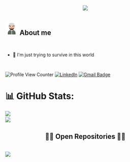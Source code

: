 <h1 align="center">
  <a href="https://git.io/typing-svg">
    <img src="https://readme-typing-svg.herokuapp.com/?lines=Hello,+There!+👋;This+is+Aji+....;Nice+to+meet+you!&center=true&size=30">
  </a>
</h1>

## <picture><img src = "https://raw.githubusercontent.com/ajipaon/ajipaon/refs/heads/master/man_muslim.png" width = 40px></picture> **About me**

<br>

- 👀 I'm just trying to survive in this world

<br>

![Profile View Counter](https://komarev.com/ghpvc/?username=ajipaon)
[![Linkedln](https://img.shields.io/badge/LinkedIn-0077B5?style=flat-square&logo=linkedin&logoColor=white)](https://www.linkedin.com/in/ajipaon/)
[![Gmail Badge](https://img.shields.io/badge/-Gmail-c14438?style=flat-square&logo=Gmail&logoColor=white&link=mailto:mixdeers@gmail.com)](mailto:ajisetiawan883@gmail.com)


# 📊 GitHub Stats:
![](https://github-readme-stats.vercel.app/api?username=ajipaon&theme=darcula&hide_border=true&include_all_commits=true&count_private=true)<br/>
![](https://github-readme-stats.vercel.app/api/top-langs/?username=ajipaon&theme=darcula&hide_border=true&include_all_commits=true&count_private=true&layout=compact)

<h2 align="center">👨‍💻 Open Repositories 👨‍💻</h2>
<br>
<div width="100%" align="center">
  <div width="100%" align="center">
  <a align="left" href="https://github.com/ajipaon/authjsgo" title="authjsgo"><img align="left" height="115" src="https://github-readme-stats.vercel.app/api/pin/?username=ajipaon&repo=authjsgo&theme=react&border_color=61dafb&border_radius=10"></a>
<!--     <a align="left" href="https://github.com/ajipaon/authjsgo" title="authjsgo"><img align="left" height="115" src="https://github-readme-stats.vercel.app/api/pin/?username=ajipaon&repo=authjsgo&theme=react&border_color=61dafb&border_radius=10"></a> -->
</div>
</div>
<br/>
